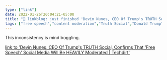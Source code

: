 ```yaml
---
type: ["link"]
date: 2022-01-26T20:04:21-05:00
title: "🔗 linkblog: just finished 'Devin Nunes, CEO Of Trump's TRUTH Social, Confirms That 'Free Speech' Social Media Will Be HEAVILY Moderated | Techdirt'"
tags: ["free speech","content moderation","Truth Social","Donald Trump"]
---
```

This inconsistency is mind boggling.
 
[link to 'Devin Nunes, CEO Of Trump's TRUTH Social, Confirms That 'Free Speech' Social Media Will Be HEAVILY Moderated | Techdirt'](https://www.techdirt.com/articles/20220125/11223948355/devin-nunes-ceo-trumps-truth-social-confirms-that-free-speech-social-media-will-be-heavily-moderated.shtml)
